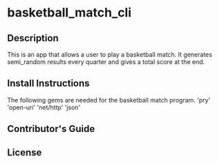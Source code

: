 # basketball_match_cli
 
## Description
This is an app that allows a user to play a basketball match. It generates semi_random results every quarter and gives a total score at the end.

## Install Instructions
   The following gems are needed for the basketball match program.
   'pry'
   'open-uri'
   'net/http'
   'json'

## Contributor's Guide
    
## License
